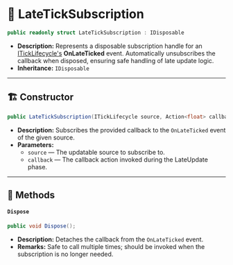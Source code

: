 # 🧩 LateTickSubscription

```csharp
public readonly struct LateTickSubscription : IDisposable
```

- **Description:** Represents a disposable subscription handle for an [ITickLifecycle's](../Sources/ITickLifecycle.md)
  **OnLateTicked** event. Automatically unsubscribes the callback when disposed, ensuring safe handling of late update
  logic.
- **Inheritance:** `IDisposable`

---

## 🏗️ Constructor

```csharp
public LateTickSubscription(ITickLifecycle source, Action<float> callback)
```

- **Description:** Subscribes the provided callback to the `OnLateTicked` event of the given source.
- **Parameters:**
    - `source` — The updatable source to subscribe to.
    - `callback` — The callback action invoked during the LateUpdate phase.

---

## 🏹 Methods

#### `Dispose`

```csharp
public void Dispose();
```

- **Description:** Detaches the callback from the `OnLateTicked` event.
- **Remarks:** Safe to call multiple times; should be invoked when the subscription is no longer needed.